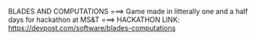 BLADES AND COMPUTATIONS ===> Game made in litterally one and a half days for hackathon at MS&T
                        ===> HACKATHON LINK: https://devpost.com/software/blades-computations
                        
